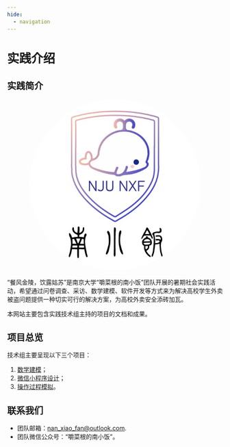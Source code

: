 ```yaml
---
hide:
  - navigation
---
```


# 实践介绍

## 实践简介

<div align="center">
<img src="/img/favicon.png" width="400px" height="400px" alt="avatar" style="border-radius: 50%">
</div>

“餐风金陵，饮露姑苏”是南京大学“嚼菜根的南小饭”团队开展的暑期社会实践活动，希望通过问卷调查、采访、数学建模、软件开发等方式来为解决高校学生外卖被盗问题提供一种切实可行的解决方案，为高校外卖安全添砖加瓦。

本网站主要包含实践技术组主持的项目的文档和成果。

## 项目总览

技术组主要呈现以下三个项目：

1. [数学建模](project/mathmodeling.md)；
2. [微信小程序设计](project/wechatprogram.md)；
3. [操作过程模拟](project/ops.md)。

## 联系我们

- 团队邮箱：[nan_xiao_fan@outlook.com](mailto:nan_xiao_fan@outlook.com).
- 团队微信公众号：“嚼菜根的南小饭”。
